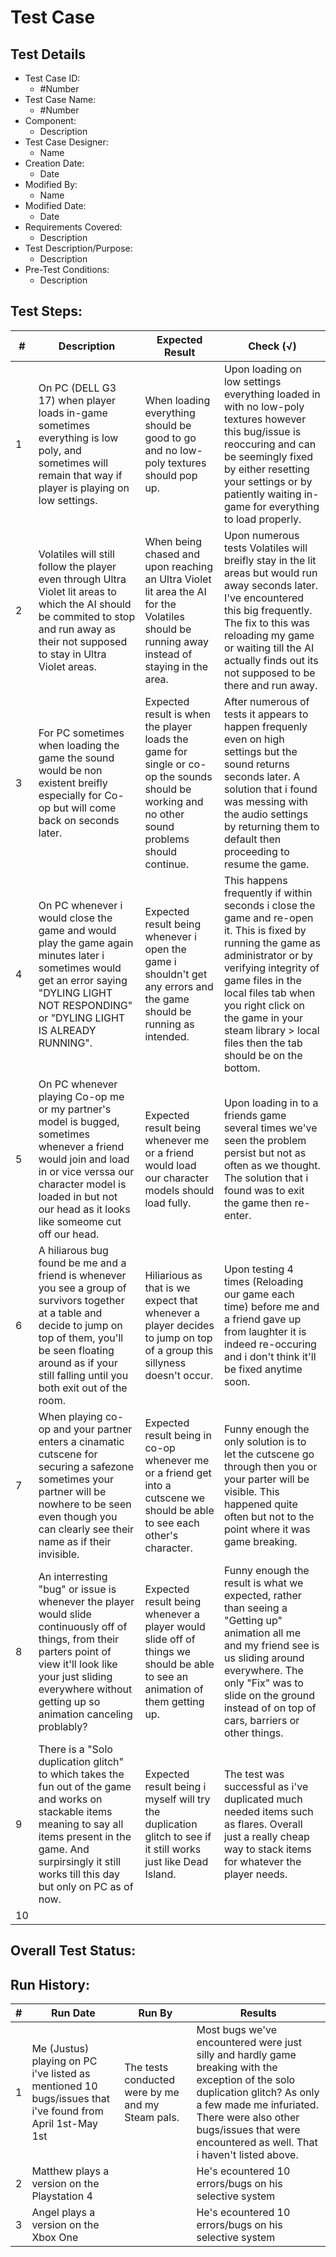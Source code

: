 # Test Case 

## Test Details

* Test Case ID:
  * #Number
* Test Case Name:
  * #Number
* Component: 
  * Description
* Test Case Designer:
  * Name
* Creation Date:
  * Date
* Modified By:
  * Name
* Modified Date:
  * Date
* Requirements Covered:
  * Description
* Test Description/Purpose:
  * Description
* Pre-Test Conditions:
  * Description
## Test Steps: 
| # | Description | Expected Result | Check (√) |
| --- | --- | --- | --- |
| 1 | On PC (DELL G3 17) when player loads in-game sometimes everything is low poly, and sometimes will remain that way if player is playing on low settings.| When loading everything should be good to go and no low-poly textures should pop up. | Upon loading on low settings everything loaded in with no low-poly textures however this bug/issue is reoccuring and can be seemingly fixed by either resetting your settings or by patiently waiting in-game for everything to load properly.|			
| 2 | Volatiles will still follow the player even through Ultra Violet lit areas to which the AI should be commited to stop and run away as their not supposed to stay in Ultra Violet areas.| When being chased and upon reaching an Ultra Violet lit area the AI for the Volatiles should be running away instead of staying in the area. | Upon numerous tests Volatiles will breifly stay in the lit areas but would run away seconds later. I've encountered this big frequently. The fix to this was reloading my game or waiting till the AI actually finds out its not supposed to be there and run away. 
| 3 | For PC sometimes when loading the game the sound would be non existent breifly especially for Co-op but will come back on seconds later. | Expected result is when the player loads the game for single or co-op the sounds should be working and no other sound problems should continue.| After numerous of tests it appears to happen frequenly even on high settings but the sound returns seconds later. A solution that i found was messing with the audio settings by returning them to default then proceeding to resume the game.|			
| 4 | On PC whenever i would close the game and would play the game again minutes later i sometimes would get an error saying "DYLING LIGHT NOT RESPONDING" or "DYLING LIGHT IS ALREADY RUNNING". | Expected result being whenever i open the game i shouldn't get any errors and the game should be running as intended. | This happens frequently if within seconds i close the game and re-open it. This is fixed by running the game as administrator or by verifying integrity of game files in the local files tab when you right click on the game in your steam library > local files then the tab should be on the bottom.|			
| 5 | On PC whenever playing Co-op me or my partner's model is bugged, sometimes whenever a friend would join and load in or vice verssa our character model is loaded in but not our head as it looks like someome cut off our head.| Expected result being whenever me or a friend would load our character models should load fully.| Upon loading in to a friends game several times we've seen the problem persist but not as often as we thought. The solution that i found was to exit the game then re-enter.|			
| 6 | A hiliarous bug found be me and a friend is whenever you see a group of survivors together at a table and decide to jump on top of them, you'll be seen floating around as if your still falling until you both exit out of the room.| Hiliarious as that is we expect that whenever a player decides to jump on top of a group this sillyness doesn't occur.| Upon testing 4 times (Reloading our game each time) before me and a friend gave up from laughter it is indeed re-occuring and i don't think it'll be fixed anytime soon.|			
| 7 | When playing co-op and your partner enters a cinamatic cutscene for securing a safezone sometimes your partner will be nowhere to be seen even though you can clearly see their name as if their invisible.| Expected result being in co-op whenever me or a friend get into a cutscene we should be able to see each other's character. | Funny enough the only solution is to let the cutscene go through then you or your parter will be visible. This happened quite often but not to the point where it was game breaking.|			
| 8 | An interresting "bug" or issue is whenever the player would slide continuously off of things, from their parters point of view it'll look like your just sliding everywhere without getting up so animation canceling problably?| Expected result being whenever a player would slide off of things we should be able to see an animation of them getting up.| Funny enough the result is what we expected, rather than seeing a "Getting up" animation all me and my friend see is us sliding around everywhere. The only "Fix" was to slide on the ground instead of on top of cars, barriers or other things. |			
| 9 | There is a "Solo duplication glitch" to which takes the fun out of the game and works on stackable items meaning to say all items present in the game. And surpirsingly it still works till this day but only on PC as of now. | Expected result being i myself will try the duplication glitch to see if it still works just like Dead Island.| The test was successful as i've duplicated much needed items such as flares. Overall just a really cheap way to stack items for whatever the player needs.|			
| 10 | | | |			

## Overall Test Status:



## Run History:
| # |	Run Date |	Run By |	Results |
| --- | --- | --- | --- |
| 1 | Me (Justus) playing on PC i've listed as mentioned 10 bugs/issues that i've found from April 1st-May 1st | The tests conducted were by me and my Steam pals. | Most bugs we've encountered were just silly and hardly game breaking with the exception of the solo duplication glitch? As only a few made me infuriated. There were also other bugs/issues that were encountered as well. That i haven't listed above. |			
| 2 | Matthew plays a version on the Playstation 4| |He's ecountered 10 errors/bugs on his selective system |			
| 3 | Angel plays a version on the Xbox One | |He's ecountered 10 errors/bugs on his selective system|			


